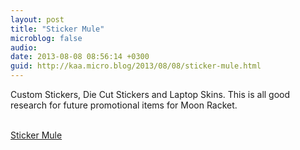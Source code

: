 ```yaml
---
layout: post
title: "Sticker Mule"
microblog: false
audio: 
date: 2013-08-08 08:56:14 +0300
guid: http://kaa.micro.blog/2013/08/08/sticker-mule.html
---
```

<p>Custom Stickers, Die Cut Stickers and Laptop Skins. This is all good research for future promotional items for Moon Racket.</p><br /><a href='http://stickermule.com/'>Sticker Mule</a>

